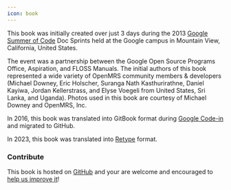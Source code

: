 ```yaml
---
icon: book
---
```

This book was initially created over just 3 days during the 2013 [Google Summer of Code](https://summerofcode.withgoogle.com) Doc Sprints held at the Google campus in Mountain View, California, United States.

The event was a partnership between the Google Open Source Programs Office, Aspiration, and FLOSS Manuals. The initial authors of this book represented a wide variety of OpenMRS community members &amp; developers (Michael Downey, Eric Holscher, Suranga Nath Kasthurirathne, Daniel Kayiwa, Jordan Kellerstrass, and Elyse Voegeli from United States, Sri Lanka, and Uganda). Photos used in this book are courtesy of Michael Downey and OpenMRS, Inc.

In 2016, this book was translated into GitBook format during [Google Code-in](https://developers.google.com/open-source/gci/) and migrated to GitHub.

In 2023, this book was translated into [Retype](https://retype.com/) format.

### Contribute

This book is hosted on [GitHub](https://github.com/openmrs/openmrs-book-developer-manual) and your are welcome and encouraged to [help us improve it](CONTRIBUTING.md)!